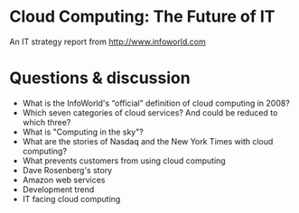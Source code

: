 # Cloud Computing: The Future of IT

An IT strategy report from <http://www.infoworld.com>

# Questions & discussion

*	What is the InfoWorld's “official” definition of cloud computing in 2008?
*	Which seven categories of cloud services? And could be reduced to which three?
*	What is "Computing in the sky"?
*	What are the stories of Nasdaq and the New York Times with cloud computing?
*	What prevents customers from using cloud computing
*	Dave Rosenberg's story
*	Amazon web services
*	Development trend
*	IT facing cloud computing


